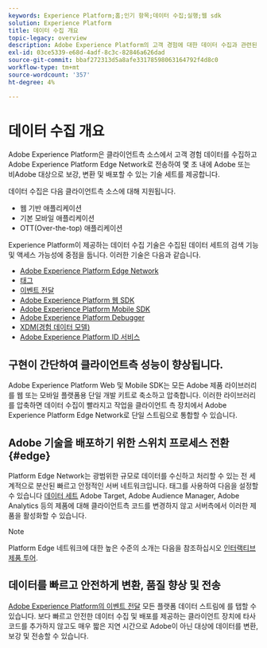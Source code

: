 ```yaml
---
keywords: Experience Platform;홈;인기 항목;데이터 수집;실행;웹 sdk
solution: Experience Platform
title: 데이터 수집 개요
topic-legacy: overview
description: Adobe Experience Platform의 고객 경험에 대한 데이터 수집과 관련된 다양한 기술에 대해 알아봅니다.
exl-id: 03ce5339-e68d-4adf-8c3c-82846a626dad
source-git-commit: bbaf272313d5a8afe33178598063164792f4d8c0
workflow-type: tm+mt
source-wordcount: '357'
ht-degree: 4%

---
```


# 데이터 수집 개요

Adobe Experience Platform은 클라이언트측 소스에서 고객 경험 데이터를 수집하고 Adobe Experience Platform Edge Network로 전송하여 몇 초 내에 Adobe 또는 비Adobe 대상으로 보강, 변환 및 배포할 수 있는 기술 세트를 제공합니다.

데이터 수집은 다음 클라이언트측 소스에 대해 지원됩니다.

* 웹 기반 애플리케이션
* 기본 모바일 애플리케이션
* OTT(Over-the-top) 애플리케이션

Experience Platform이 제공하는 데이터 수집 기술은 수집된 데이터 세트의 검색 기능 및 액세스 가능성에 중점을 둡니다. 이러한 기술은 다음과 같습니다.

* [Adobe Experience Platform Edge Network](https://experienceleague.adobe.com/docs/web-sdk-learn/tutorials/introduction-to-web-sdk-and-edge-network.html)
* [태그](../tags/home.md)
* [이벤트 전달](../tags/ui/event-forwarding/overview.md)
* [Adobe Experience Platform 웹 SDK](../edge/home.md)
* [Adobe Experience Platform Mobile SDK](https://aep-sdks.gitbook.io/docs/)
* [Adobe Experience Platform Debugger](https://chrome.google.com/webstore/detail/adobe-experience-platform/bfnnokhpnncpkdmbokanobigaccjkpob?hl=en)
* [XDM(경험 데이터 모델)](../xdm/home.md)
* [Adobe Experience Platform ID 서비스](../identity-service/home.md)

<!-- (Outdated terminology)
![](./images/Collection.png)
-->

## 구현이 간단하여 클라이언트측 성능이 향상됩니다.

Adobe Experience Platform Web 및 Mobile SDK는 모든 Adobe 제품 라이브러리를 웹 또는 모바일 플랫폼용 단일 개발 키트로 축소하고 압축합니다. 이러한 라이브러리를 압축하면 데이터 수집이 빨라지고 작업을 클라이언트 측 장치에서 Adobe Experience Platform Edge Network로 단일 스트림으로 통합할 수 있습니다.

## Adobe 기술을 배포하기 위한 스위치 프로세스 전환 {#edge}

Platform Edge Network는 광범위한 규모로 데이터를 수신하고 처리할 수 있는 전 세계적으로 분산된 빠르고 안정적인 서버 네트워크입니다. 태그를 사용하여 다음을 설정할 수 있습니다 [데이터 세트](../edge/fundamentals/datastreams.md) Adobe Target, Adobe Audience Manager, Adobe Analytics 등의 제품에 대해 클라이언트측 코드를 변경하지 않고 서버측에서 이러한 제품을 활성화할 수 있습니다.

<!-- (Outdated terminology)
![](./images/deploy.png)
-->

>[!NOTE]
>
>Platform Edge 네트워크에 대한 높은 수준의 소개는 다음을 참조하십시오 [인터랙티브 제품 투어](https://adobe-ideacloud.forgedx.com/adobe-adobe-edge-collection/adobe-experience-edge/public/mx?SUID=hgb1a48ICSCpbM6MzBYHbxnsh9DgjUy1).

## 데이터를 빠르고 안전하게 변환, 품질 향상 및 전송

[Adobe Experience Platform의 이벤트 전달](../tags/ui/event-forwarding/overview.md) 모든 플랫폼 데이터 스트림에 를 탭할 수 있습니다. 보다 빠르고 안전한 데이터 수집 및 배포를 제공하는 클라이언트 장치에 타사 코드를 추가하지 않고도 매우 짧은 지연 시간으로 Adobe이 아닌 대상에 데이터를 변환, 보강 및 전송할 수 있습니다.

<!-- (Outdated terminology)
![](./images/launch.png)
-->